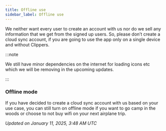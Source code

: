 ```yaml
---
title: Offline use
sidebar_label: Offline use
---
```


We neither want every user to create an account with us nor do we sell any information that we get from the signed up users. So, please don’t create a cloud sync account, if you are going to use the app only on a single device and without Clippers.

:::note

We still have minor dependencies on the internet for loading icons etc which we will be removing in the upcoming updates.

:::

### Offline mode
If you have decided to create a cloud sync account with us based on your use case, you can still turn on offline mode if you want to go camp in the woods or choose to not buy wifi on your next airplane trip.

*Updated on January 11, 2025, 3:48 AM UTC*
